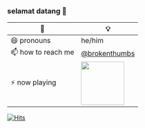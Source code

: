 ### selamat datang 👋

🤔 | 💡
------------ | -------------
😄 pronouns | he/him
📫 how to reach me | [@brokenthumbs](https://twitter.com/brokenthumbs)
⚡ now playing | [<img src="https://i.imgur.com/WPKceBI.png" width=100>](https://open.spotify.com/playlist/6x1KU3Px4WO0Dwky1o8Ysg?si=KLEPlHeNSTKtwZVCVgVhFg)

[![Hits](https://hits.seeyoufarm.com/api/count/incr/badge.svg?url=https%3A%2F%2Fgithub.com%2Fbrokenthumbs&count_bg=%2379C83D&title_bg=%23555555&icon=&icon_color=%23E7E7E7&title=hits&edge_flat=false)](https://hits.seeyoufarm.com)

<!--
**brokenthumbs/brokenthumbs** is a ✨ _special_ ✨ repository because its `README.md` (this file) appears on your GitHub profile.

Here are some ideas to get you started:

- 🔭 I’m currently working on ...
- 🌱 I’m currently learning ...
- 👯 I’m looking to collaborate on ...
- 🤔 I’m looking for help with ...
- 💬 Ask me about ...
- 📫 How to reach me: ...
- 😄 Pronouns: ...
- ⚡ Fun fact: ...
-->
